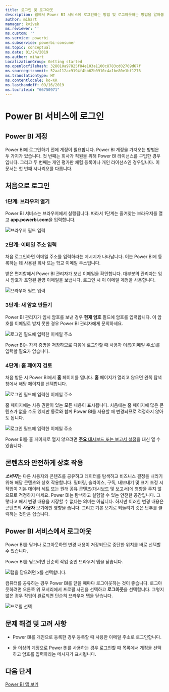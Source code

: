 ```yaml
---
title: 로그인 및 로그아웃
description: 웹에서 Power BI 서비스에 로그인하는 방법 및 로그아웃하는 방법을 알아봅니다.
author: mihart
manager: kvivek
ms.reviewer: ''
ms.custom: ''
ms.service: powerbi
ms.subservice: powerbi-consumer
ms.topic: conceptual
ms.date: 01/24/2019
ms.author: mihart
LocalizationGroup: Getting started
ms.openlocfilehash: 328010a97825f84e103a1100c8783cd02769d67f
ms.sourcegitcommit: 52aa112ac9194f4bb62b0910c4a1be80e1bf1276
ms.translationtype: HT
ms.contentlocale: ko-KR
ms.lasthandoff: 09/16/2019
ms.locfileid: "66750971"
---
```

# <a name="sign-in-to-power-bi-service"></a>Power BI 서비스에 로그인

## <a name="power-bi-accounts"></a>Power BI 계정
Power BI에 로그인하기 전에 계정이 필요합니다. Power BI 계정을 가져오는 방법은 두 가지가 있습니다. 첫 번째는 회사가 직원을 위해 Power BI 라이선스를 구입한 경우입니다. 그리고 두 번째는 개인 평가판 체험 등록이나 개인 라이선스인 경우입니다. 이 문서는 첫 번째 시나리오를 다룹니다.

## <a name="sign-in-for-the-first-time"></a>처음으로 로그인

### <a name="step-one-open-a-browser"></a>1단계: 브라우저 열기
Power BI 서비스는 브라우저에서 실행됩니다.  따라서 1단계는 즐겨찾는 브라우저를 열고 **app.powerbi.com**을 입력합니다.

![브라우저 필드 입력](media/end-user-sign-in/power-bi-sign-in.png)

### <a name="step-two-type-your-email-address"></a>2단계: 이메일 주소 입력
처음 로그인하면 이메일 주소를 입력하라는 메시지가 나타납니다.  이는 Power BI에 등록하는 데 사용된 회사 또는 학교 이메일 주소입니다.  

받은 편지함에서 Power BI 관리자가 보낸 이메일을 확인합니다. 대부분의 관리자는 임시 암호가 포함된 환영 이메일을 보냅니다. 로그인 시 이 이메일 계정을 사용합니다. 

![브라우저 필드 입력](media/end-user-sign-in/power-bi-email2.png)


 
### <a name="step-three-create-a-new-password"></a>3단계: 새 암호 만들기
Power BI 관리자가 임시 암호를 보낸 경우 **현재 암호** 필드에 암호를 입력합니다. 이 암호를 이메일로 받지 못한 경우 Power BI 관리자에게 문의하세요.

![로그인 필드에 입력한 이메일 주소](media/end-user-sign-in/power-bi-login2.png)

Power BI는 자격 증명을 저장하므로 다음에 로그인할 때 사용자 이름(이메일 주소)를 입력할 필요가 없습니다. 

### <a name="step-four-review-your-home-page"></a>4단계: 홈 페이지 검토
처음 방문 시 Power BI에서 **홈** 페이지를 엽니다. **홈** 페이지가 열리고 않으면 왼쪽 탐색 창에서 해당 페이지를 선택합니다. 

![로그인 필드에 입력한 이메일 주소](media/end-user-sign-in/power-bi-home-select.png)

홈 페이지에는 사용 권한이 있는 모든 내용이 표시됩니다. 처음에는 홈 페이지에 많은 콘텐츠가 없을 수도 있지만 동료와 함께 Power BI를 사용할 때 변경되므로 걱정하지 않아도 됩니다. 

![로그인 필드에 입력한 이메일 주소](media/end-user-sign-in/power-bi-home2.png)

Power BI를 홈 페이지로 열지 않으려면 [**주요** 대시보드 또는 보고서 설정](end-user-featured.md)을 대신 열 수 있습니다. 

## <a name="safely-interact-with-content"></a>콘텐츠와 안전하게 상호 작용
***소비자***는 다른 사용자와 콘텐츠를 공유하고 데이터를 탐색하고 비즈니스 결정을 내리기 위해 해당 콘텐츠와 상호 작용합니다.  필터링, 슬라이스, 구독, 내보내기 및 크기 조정 시 작업이 기본 데이터 세트 또는 원래 공유 콘텐츠(대시보드 및 보고서)에 영향을 주지 않으므로 걱정하지 마세요. Power BI는 탐색하고 실험할 수 있는 안전한 공간입니다. 그렇다고 해서 변경 내용을 저장할 수 없다는 의미는 아닙니다. 하지만 이러한 변경 내용은 콘텐츠의 **사용자** 보기에만 영향을 줍니다. 그리고 기본 보기로 되돌리기 것은 단추를 클릭하는 것만큼 쉽습니다.

## <a name="sign-out-of-power-bi-service"></a>Power BI 서비스에서 로그아웃
Power BI를 닫거나 로그아웃하면 변경 내용이 저장되므로 중단한 위치를 바로 선택할 수 있습니다.

Power BI를 닫으려면 단순히 작업 중인 브라우저 탭을 닫습니다. 

![탭을 닫으려면 x를 선택합니다.](media/end-user-sign-in/power-bi-close.png) 

컴퓨터를 공유하는 경우 Power BI를 닫을 때마다 로그아웃하는 것이 좋습니다.  로그아웃하려면 오른쪽 위 모서리에서 프로필 사진을 선택하고 **로그아웃**을 선택합니다. 그렇지 않은 경우 작업이 완료되면 단순히 브라우저 탭을 닫습니다.

![프로필 선택](media/end-user-sign-in/power-bi-sign-out.png) 

## <a name="troubleshooting-and-considerations"></a>문제 해결 및 고려 사항
- Power BI를 개인으로 등록한 경우 등록할 때 사용한 이메일 주소로 로그인합니다.

- 둘 이상의 계정으로 Power BI를 사용하는 경우 로그인할 때 목록에서 계정을 선택하고 암호를 입력하라는 메시지가 표시됩니다. 

## <a name="next-steps"></a>다음 단계
[Power BI 앱 보기](end-user-app-view.md)
